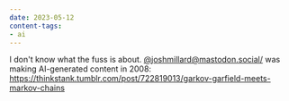 ```yaml
---
date: 2023-05-12
content-tags:
- ai
---
```


I don't know what the fuss is about. [@joshmillard@mastodon.social/](https://mastodon.social/@joshmillard) was making AI-generated content in 2008: https://thinkstank.tumblr.com/post/722819013/garkov-garfield-meets-markov-chains

